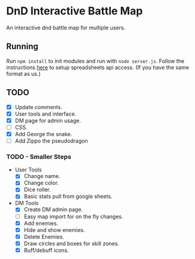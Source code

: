 # DnD Interactive Battle Map
An interactive dnd battle map for multiple users.

## Running
Run `npm install` to init modules and run with `node server.js`.
Follow the instructions [here](https://developers.google.com/sheets/api/quickstart/nodejs) to setup spreadsheets api access. (If you have the same format as us.)

## TODO
 - [x] Update comments.
 - [x] User tools and interface.
 - [x] DM page for admin usage.
 - [ ] CSS.
 - [x] Add George the snake.
 - [ ] Add Zippo the pseudodragon

### TODO - Smaller Steps
 - User Tools
   - [x] Change name.
   - [x] Change color.
   - [x] Dice roller.
   - [x] Basic stats pull from google sheets.
 - DM Tools
   - [x] Create DM admin page.
   - [ ] Easy map import for on the fly changes.
   - [x] Add enemies.
   - [x] Hide and show enemies.
   - [x] Delete Enemies.
   - [x] Draw circles and boxes for skill zones.
   - [x] Buff/debuff icons.
